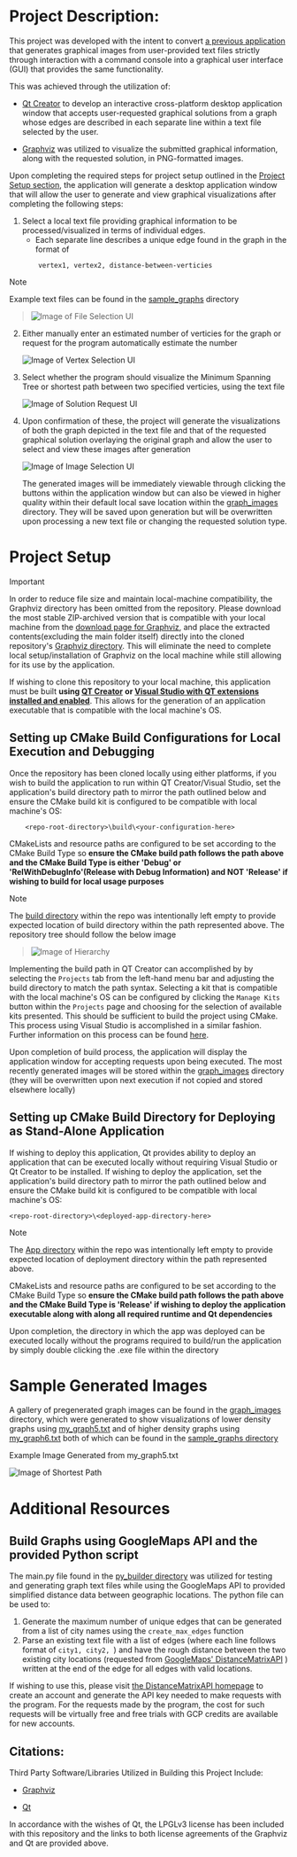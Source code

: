# Project Description:

This project was developed with the intent to convert [a previous application](https://github.com/parsokev/graph_repo) that generates graphical images 
from user-provided text files strictly through interaction with a command console into a graphical user interface (GUI) that provides the same functionality.

This was achieved through the utilization of:
   - [Qt Creator](https://doc.qt.io/qt-6/qt-intro.html) to develop an interactive cross-platform desktop application window that accepts user-requested
      graphical solutions from a graph
      whose edges are described in each separate line within a text file selected by the user.

   - [Graphviz](https://www.graphviz.org/) was utilized to visualize the submitted graphical information, along with the requested solution, in PNG-formatted images.

Upon completing the required steps for project setup outlined in the [Project Setup section](#project-setup),
the application will generate a desktop application window that will allow the user to generate and view
graphical visualizations after completing the following steps:

 1. Select a local text file providing graphical information to be processed/visualized in terms of individual edges.
    - Each separate line describes a unique edge found in the graph in the format of 
    ```
        vertex1, vertex2, distance-between-verticies
    ```
> [!NOTE]
> Example text files can be found in the [sample_graphs](./sample_graphs) directory

> ![Image of File Selection UI](./ui_images/file-select-step.png)

2. Either manually enter an estimated number of verticies for the graph or request for the program automatically estimate the number

    ![Image of Vertex Selection UI](./ui_images/vertex-select-step.png)

3. Select whether the program should visualize the Minimum Spanning Tree or shortest path between two specified verticies, using the text file

    ![Image of Solution Request UI](./ui_images/solution-select-step.png)

4. Upon confirmation of these, the project will generate the visualizations of both the graph depicted in the text file and that of the requested
   graphical solution overlaying the original graph and allow the user to select and view these images after generation

    ![Image of Image Selection UI](./ui_images/image-select-step.png)
    
    The generated images will be immediately viewable through clicking the buttons within the application window but can also be viewed in higher
    quality within their default local save location within the [graph_images](./graph_images) directory. They will be saved upon generation but
    will be overwritten upon processing a new text file or changing the requested solution type.

# Project Setup

> [!IMPORTANT]
> In order to reduce file size and maintain local-machine compatibility, the Graphviz directory has been omitted from the repository.
> Please download the most stable ZIP-archived version that is compatible with your local machine from the [download page for Graphviz](https://www.graphviz.org/download/),
> and place the extracted contents(excluding the main folder itself) directly into the cloned repository's [Graphviz directory](./Graphviz).
> This will eliminate the need to complete local setup/installation of Graphviz on the local machine while still allowing for its use by the application.

If wishing to clone this repository to your local machine, this application must be built **using [QT Creator](https://doc.qt.io/qtcreator/index.html)**
**or [Visual Studio with QT extensions installed and enabled](https://marketplace.visualstudio.com/items?itemName=TheQtCompany.QtVisualStudioTools2022)**.
This allows for the generation of an application executable that is compatible with the local machine's OS.

## Setting up CMake Build Configurations for Local Execution and Debugging
Once the repository has been cloned locally using either platforms, if you wish to build the application to run within QT Creator/Visual Studio,
set the application's build directory path to mirror the path outlined below and ensure the CMake build kit is configured to be compatible with local machine's OS:
```
    <repo-root-directory>\build\<your-configuration-here>
```

CMakeLists and resource paths are configured to be set according to the CMake Build Type so **ensure the CMake build path follows the path above and
the CMake Build Type is either 'Debug' or 'RelWithDebugInfo'(Release with Debug Information) and NOT 'Release' if wishing to build for local usage purposes**

> [!NOTE]
> The [build directory](./build) within the repo was intentionally left empty to provide expected location of build directory within the path represented above.
> The repository tree should follow the below image

> ![Image of Hierarchy](./ui_images/rough-directory-tree.png)

Implementing the build path in QT Creator can accomplished by by selecting the `Projects` tab from the left-hand menu bar and adjusting the build directory
to match the path syntax.
Selecting a kit that is compatible with the local machine's OS can be configured by clicking the `Manage Kits` button within the `Projects` page and choosing
for the selection of available kits presented.
This should be sufficient to build the project using CMake. This process using Visual Studio is accomplished in a similar fashion.
Further information on this process can be found [here](https://doc.qt.io/qtcreator/creator-how-to-activate-kits.html).

Upon completion of build process, the application will display the application window for accepting requests upon being executed. The most recently generated images
will be stored within the [graph_images](./graph_images) directory (they will be overwritten upon next execution if not copied and stored elsewhere locally)

## Setting up CMake Build Directory for Deploying as Stand-Alone Application

If wishing to deploy this application, Qt provides ability to deploy an application that can be executed locally without requiring Visual Studio or Qt Creator
to be installed. If wishing to deploy the application, set the application's build directory path to mirror the path outlined below and ensure the CMake build kit is
configured to be compatible with local machine's OS:
```
<repo-root-directory>\<deployed-app-directory-here>
```

> [!NOTE]
> The [App directory](./App) within the repo was intentionally left empty to provide expected location of deployment directory within the path represented above.

CMakeLists and resource paths are configured to be set according to the CMake Build Type so **ensure the CMake build path follows the path above and
the CMake Build Type is 'Release' if wishing to deploy the application executable along with along all required runtime and Qt dependencies**

Upon completion, the directory in which the app was deployed can be executed locally without the programs required to build/run the application by simply
double clicking the .exe file within the directory


# Sample Generated Images

A gallery of pregenerated graph images can be found in the [graph_images](./graph_images) directory, which were generated
to show visualizations of lower density graphs using [my_graph5.txt](./sample_graphs/my_graph5.txt) and of higher density graphs
using [my_graph6.txt](./sample_graphs/my_graph6.txt) both of which can be found in the [sample_graphs directory](./sample_graphs)

Example Image Generated from my_graph5.txt

![Image of Shortest Path](./graph_images/sample_sp_graph5.png)

# Additional Resources

## Build Graphs using GoogleMaps API and the provided Python script

The main.py file found in the [py_builder directory](./py_builder) was utilized for testing and generating graph text files
while using the GoogleMaps API to provided simplified distance data between geographic locations. The python file can be used to:

1. Generate the maximum number of unique edges that can be generated from a list of city names using the `create_max_edges` function
2. Parse an existing text file with a list of edges (where each line follows format of `city1, city2, `) and have the rough distance
   between the two existing city locations (requested from [GoogleMaps' DistanceMatrixAPI](https://developers.google.com/maps/documentation/distance-matrix)
   ) written at the end of the edge for all edges with valid locations. 

If wishing to use this, please visit [the DistanceMatrixAPI homepage](https://developers.google.com/maps/documentation/distance-matrix) to
create an account and generate the API key needed to make requests with the program. For the requests made by the program, the cost for such requests will
be virtually free and free trials with GCP credits are available for new accounts.

## Citations:

Third Party Software/Libraries Utilized in Building this Project Include:

- [Graphviz](https://www.graphviz.org/license/)

- [Qt](https://www.qt.io/licensing/open-source-lgpl-obligations#lgpl)

In accordance with the wishes of Qt, the LPGLv3 license has been included with this repository and the links to both
license agreements of the Graphviz and Qt are provided above.
